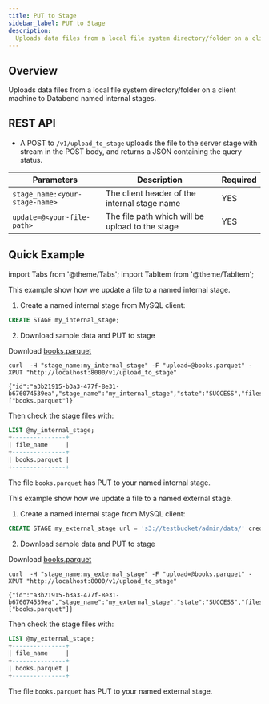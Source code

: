 ```yaml
---
title: PUT to Stage
sidebar_label: PUT to Stage
description:
  Uploads data files from a local file system directory/folder on a client machine to Databend named internal/external stages.
---
```


## Overview

Uploads data files from a local file system directory/folder on a client machine to Databend named internal stages.


## REST API

* A POST to `/v1/upload_to_stage` uploads the file to the server stage with stream in the POST body, and returns a JSON containing the query status.

| Parameters  | Description | Required |
| ----------- | ----------- | --- |
| `stage_name:<your-stage-name>`  | The client header of the internal stage name | YES |
| `update=@<your-file-path>`  | The file path which will be upload to the stage| YES |


## Quick Example


import Tabs from '@theme/Tabs';
import TabItem from '@theme/TabItem';

<Tabs groupId="operating-systems">
<TabItem value="internal" label="Put to Named Internal Stage">

This example show how we update a file to a named internal stage.

1. Create a named internal stage from MySQL client:
```sql
CREATE STAGE my_internal_stage;
```
2. Download sample data and PUT to stage

Download [books.parquet](https://datafuse-1253727613.cos.ap-hongkong.myqcloud.com/data/books.parquet)

```shell title='Put books.parquet to stage'
curl  -H "stage_name:my_internal_stage" -F "upload=@books.parquet" -XPUT "http://localhost:8000/v1/upload_to_stage"
```

```shell title='Response'
{"id":"a3b21915-b3a3-477f-8e31-b676074539ea","stage_name":"my_internal_stage","state":"SUCCESS","files":["books.parquet"]}
```

Then check the stage files with:
```sql 
LIST @my_internal_stage;
+---------------+
| file_name     |
+---------------+
| books.parquet |
+---------------+
```

The file `books.parquet` has PUT to your named internal stage.

</TabItem>
<TabItem value="external" label="Put to Named External Stage">

This example show how we update a file to a named external stage.

1. Create a named internal stage from MySQL client:
```sql
CREATE STAGE my_external_stage url = 's3://testbucket/admin/data/' credentials=(aws_key_id='minioadmin' aws_secret_key='minioadmin');
```
2. Download sample data and PUT to stage

Download [books.parquet](https://datafuse-1253727613.cos.ap-hongkong.myqcloud.com/data/books.parquet)

```shell title='Put books.parquet to stage'
curl  -H "stage_name:my_external_stage" -F "upload=@books.parquet" -XPUT "http://localhost:8000/v1/upload_to_stage"
```

```shell title='Response'
{"id":"a3b21915-b3a3-477f-8e31-b676074539ea","stage_name":"my_external_stage","state":"SUCCESS","files":["books.parquet"]}
```

Then check the stage files with:
```sql
LIST @my_external_stage;
+---------------+
| file_name     |
+---------------+
| books.parquet |
+---------------+
```

The file `books.parquet` has PUT to your named external stage.

</TabItem>

</Tabs>

